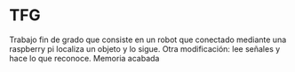 # TFG
Trabajo fin de grado que consiste en un robot que conectado mediante una raspberry pi localiza un objeto y lo sigue.
Otra modificación: lee señales y hace lo que reconoce.
Memoria acabada
